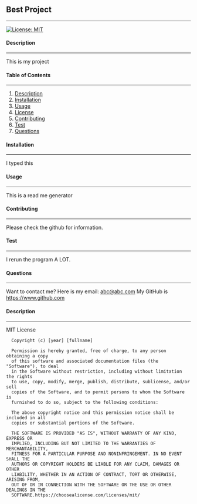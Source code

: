 ## Best Project
  ---
  [![License: MIT](https://img.shields.io/badge/License-MIT-yellow.svg)](https://opensource.org/licenses/MIT)
  #### **Description**
---
This is my project
#### **Table of Contents**
---
1. [Description](#Description)
1. [Installation](#Installation)
1. [Usage](#Usage)
1. [License](#License)
1. [Contributing](#Contributing)
1. [Test](#Test)
1. [Questions](#Questions)
#### **Installation**
---
I typed this
#### **Usage**
---
This is a read me generator
#### **Contributing**
---
Please check the github for information.
#### **Test**
---
I rerun the program A LOT.
#### **Questions**
---
Want to contact me?
  Here is my email: abc@abc.com
  My GitHub is https://www.github.com
#### **Description**
---
MIT License

      Copyright (c) [year] [fullname]
      
      Permission is hereby granted, free of charge, to any person obtaining a copy
      of this software and associated documentation files (the "Software"), to deal
      in the Software without restriction, including without limitation the rights
      to use, copy, modify, merge, publish, distribute, sublicense, and/or sell
      copies of the Software, and to permit persons to whom the Software is
      furnished to do so, subject to the following conditions:
      
      The above copyright notice and this permission notice shall be included in all
      copies or substantial portions of the Software.
      
      THE SOFTWARE IS PROVIDED "AS IS", WITHOUT WARRANTY OF ANY KIND, EXPRESS OR
      IMPLIED, INCLUDING BUT NOT LIMITED TO THE WARRANTIES OF MERCHANTABILITY,
      FITNESS FOR A PARTICULAR PURPOSE AND NONINFRINGEMENT. IN NO EVENT SHALL THE
      AUTHORS OR COPYRIGHT HOLDERS BE LIABLE FOR ANY CLAIM, DAMAGES OR OTHER
      LIABILITY, WHETHER IN AN ACTION OF CONTRACT, TORT OR OTHERWISE, ARISING FROM,
      OUT OF OR IN CONNECTION WITH THE SOFTWARE OR THE USE OR OTHER DEALINGS IN THE
      SOFTWARE.https://choosealicense.com/licenses/mit/